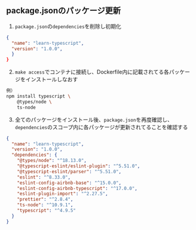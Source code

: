 ## package.jsonのパッケージ更新
1. `package.json`の`dependencies`を削除し初期化
```json
{
  "name": "learn-typescript",
  "version": "1.0.0",
  }
}
```

2. `make access`でコンテナに接続し、Dockerfile内に記載されてる各パッケージをインストールしなおす
```bash
例）
npm install typescript \
    @types/node \
    ts-node
```

3. 全てのパッケージをインストール後、`package.json`を再度確認し、`dependencies`のスコープ内に各パッケージが更新されてることを確認する
```json
{
  "name": "learn-typescript",
  "version": "1.0.0",
  "dependencies": {
    "@types/node": "^18.13.0",
    "@typescript-eslint/eslint-plugin": "^5.51.0",
    "@typescript-eslint/parser": "^5.51.0",
    "eslint": "^8.33.0",
    "eslint-config-airbnb-base": "^15.0.0",
    "eslint-config-airbnb-typescript": "^17.0.0",
    "eslint-plugin-import": "^2.27.5",
    "prettier": "^2.8.4",
    "ts-node": "^10.9.1",
    "typescript": "^4.9.5"
  }
}
```